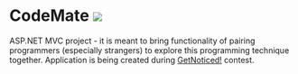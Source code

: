 # CodeMate ![](https://codinghappinness.visualstudio.com/_apis/public/build/definitions/cc6288d3-1203-481b-9e3d-d053a0552d51/2/badge)
ASP.NET MVC project - it is meant to bring functionality of pairing programmers (especially strangers) to explore this programming technique together. Application is being created during [GetNoticed!](dajsiepoznac.pl) contest.
